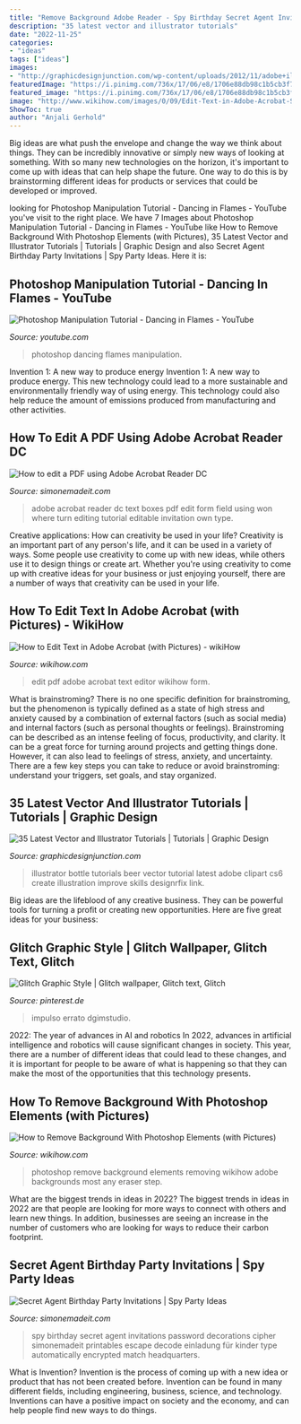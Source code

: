 ```yaml
---
title: "Remove Background Adobe Reader - Spy Birthday Secret Agent Invitations Password Decorations Cipher Simonemadeit Printables Escape Decode Einladung Für Kinder Type Automatically Encrypted Match Headquarters"
description: "35 latest vector and illustrator tutorials"
date: "2022-11-25"
categories:
- "ideas"
tags: ["ideas"]
images:
- "http://graphicdesignjunction.com/wp-content/uploads/2012/11/adobe+illustration+tutorials+1.jpg"
featuredImage: "https://i.pinimg.com/736x/17/06/e8/1706e88db98c1b5cb3f775799eeec527.jpg"
featured_image: "https://i.pinimg.com/736x/17/06/e8/1706e88db98c1b5cb3f775799eeec527.jpg"
image: "http://www.wikihow.com/images/0/09/Edit-Text-in-Adobe-Acrobat-Step-22-Version-2.jpg"
ShowToc: true
author: "Anjali Gerhold"
---
```



Big ideas are what push the envelope and change the way we think about things. They can be incredibly innovative or simply new ways of looking at something. With so many new technologies on the horizon, it's important to come up with ideas that can help shape the future. One way to do this is by brainstorming different ideas for products or services that could be developed or improved.

	

		
looking for Photoshop Manipulation Tutorial - Dancing in Flames - YouTube you've visit to the right place. We have 7 Images about Photoshop Manipulation Tutorial - Dancing in Flames - YouTube like How to Remove Background With Photoshop Elements (with Pictures), 35 Latest Vector and Illustrator Tutorials | Tutorials | Graphic Design and also Secret Agent Birthday Party Invitations | Spy Party Ideas. Here it is:
		
    
## Photoshop Manipulation Tutorial - Dancing In Flames - YouTube

<img loading=lazy src="https://i.ytimg.com/vi/z76RmtGAz4s/maxresdefault.jpg" onerror="this.onerror=null;this.src='https://tse2.mm.bing.net/th?id=OIP.8iRWe8Tldtv8B9Ir513RuQHaEK&amp;pid=15.1';" alt="Photoshop Manipulation Tutorial - Dancing in Flames - YouTube">

_Source: youtube.com_

>photoshop dancing flames manipulation. 

	

Invention 1: A new way to produce energy
Invention 1: A new way to produce energy. This new technology could lead to a more sustainable and environmentally friendly way of using energy. This technology could also help reduce the amount of emissions produced from manufacturing and other activities.

    
## How To Edit A PDF Using Adobe Acrobat Reader DC

<img loading=lazy src="https://www.simonemadeit.com/wp-content/uploads/2015/05/Preferences1.png" onerror="this.onerror=null;this.src='https://tse1.mm.bing.net/th?id=OIP.oKbJVXWYvdq_6EQqaj2jJgHaFm&amp;pid=15.1';" alt="How to edit a PDF using Adobe Acrobat Reader DC">

_Source: simonemadeit.com_

>adobe acrobat reader dc text boxes pdf edit form field using won where turn editing tutorial editable invitation own type. 

	

Creative applications: How can creativity be used in your life?
Creativity is an important part of any person's life, and it can be used in a variety of ways. Some people use creativity to come up with new ideas, while others use it to design things or create art. Whether you're using creativity to come up with creative ideas for your business or just enjoying yourself, there are a number of ways that creativity can be used in your life.

    
## How To Edit Text In Adobe Acrobat (with Pictures) - WikiHow

<img loading=lazy src="http://www.wikihow.com/images/0/09/Edit-Text-in-Adobe-Acrobat-Step-22-Version-2.jpg" onerror="this.onerror=null;this.src='https://tse1.mm.bing.net/th?id=OIP.YXC9agEZgiV6bLKULKn7cgHaFj&amp;pid=15.1';" alt="How to Edit Text in Adobe Acrobat (with Pictures) - wikiHow">

_Source: wikihow.com_

>edit pdf adobe acrobat text editor wikihow form. 

	

What is brainstroming?
There is no one specific definition for brainstroming, but the phenomenon is typically defined as a state of high stress and anxiety caused by a combination of external factors (such as social media) and internal factors (such as personal thoughts or feelings). Brainstroming can be described as an intense feeling of focus, productivity, and clarity. It can be a great force for turning around projects and getting things done. However, it can also lead to feelings of stress, anxiety, and uncertainty. There are a few key steps you can take to reduce or avoid brainstroming: understand your triggers, set goals, and stay organized.

    
## 35 Latest Vector And Illustrator Tutorials | Tutorials | Graphic Design

<img loading=lazy src="http://graphicdesignjunction.com/wp-content/uploads/2012/11/adobe+illustration+tutorials+1.jpg" onerror="this.onerror=null;this.src='https://tse3.mm.bing.net/th?id=OIP.6IdveYa7bTS-SBBdEq-ThwHaJ4&amp;pid=15.1';" alt="35 Latest Vector and Illustrator Tutorials | Tutorials | Graphic Design">

_Source: graphicdesignjunction.com_

>illustrator bottle tutorials beer vector tutorial latest adobe clipart cs6 create illustration improve skills designrfix link. 

	

Big ideas are the lifeblood of any creative business. They can be powerful tools for turning a profit or creating new opportunities. Here are five great ideas for your business:

    
## Glitch Graphic Style | Glitch Wallpaper, Glitch Text, Glitch

<img loading=lazy src="https://i.pinimg.com/736x/17/06/e8/1706e88db98c1b5cb3f775799eeec527.jpg" onerror="this.onerror=null;this.src='https://tse3.mm.bing.net/th?id=OIP.HNwwy7GUk3JNaqi_2lKa8AHaE7&amp;pid=15.1';" alt="Glitch Graphic Style | Glitch wallpaper, Glitch text, Glitch">

_Source: pinterest.de_

>impulso errato dgimstudio. 

	

2022: The year of advances in AI and robotics
In 2022, advances in artificial intelligence and robotics will cause significant changes in society. This year, there are a number of different ideas that could lead to these changes, and it is important for people to be aware of what is happening so that they can make the most of the opportunities that this technology presents.

    
## How To Remove Background With Photoshop Elements (with Pictures)

<img loading=lazy src="http://www.wikihow.com/images/8/87/Remove-Background-With-Photoshop-Elements-Step-19.jpg" onerror="this.onerror=null;this.src='https://tse4.mm.bing.net/th?id=OIP.Xm_6F_TrcOTWs7mVgyeXcAHaFj&amp;pid=15.1';" alt="How to Remove Background With Photoshop Elements (with Pictures)">

_Source: wikihow.com_

>photoshop remove background elements removing wikihow adobe backgrounds most any eraser step. 

	

What are the biggest trends in ideas in 2022?
The biggest trends in ideas in 2022 are that people are looking for more ways to connect with others and learn new things. In addition, businesses are seeing an increase in the number of customers who are looking for ways to reduce their carbon footprint.

    
## Secret Agent Birthday Party Invitations | Spy Party Ideas

<img loading=lazy src="https://www.simonemadeit.com/wp-content/uploads/2015/11/Spy-Birthday-Party-Password-Cipher1.jpg" onerror="this.onerror=null;this.src='https://tse1.mm.bing.net/th?id=OIP.C8TNYXZ9qYBlbzBDGO8KAgHaFm&amp;pid=15.1';" alt="Secret Agent Birthday Party Invitations | Spy Party Ideas">

_Source: simonemadeit.com_

>spy birthday secret agent invitations password decorations cipher simonemadeit printables escape decode einladung für kinder type automatically encrypted match headquarters. 

	

What is Invention?
Invention is the process of coming up with a new idea or product that has not been created before. Invention can be found in many different fields, including engineering, business, science, and technology. Inventions can have a positive impact on society and the economy, and can help people find new ways to do things.

